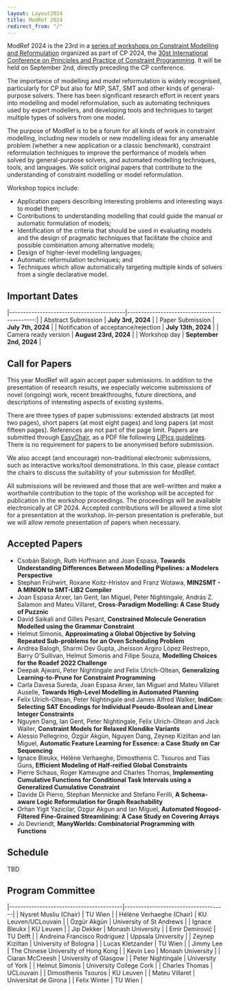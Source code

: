 ```yaml
---
layout: Layout2024
title: ModRef 2024
redirect_from: "/"
---
```


ModRef 2024 is the 23rd in a [series of workshops on Constraint Modelling and Reformulation](https://www-users.york.ac.uk/~af9/ModRef/) organized as part of CP 2024, the [30st International Conference on Principles and Practice of Constraint Programming](https://cp2024.a4cp.org/).
It will be held on September 2nd, directly preceding the CP conference. 

The importance of modelling and model reformulation is widely recognised, particularly for CP but also for MIP, SAT, SMT and other kinds of general-purpose solvers. There has been significant research effort in recent years into modelling and model reformulation, such as automating techniques used by expert modellers, and developing tools and techniques to target multiple types of solvers from one model. 

The purpose of ModRef is to be a forum for all kinds of work in constraint modelling, including new models or new modelling ideas for any amenable problem (whether a new application or a classic benchmark), constraint reformulation techniques to improve the performance of models when solved by general-purpose solvers, and automated modelling techniques, tools, and languages. We solicit original papers that contribute to the understanding of constraint modelling or model reformulation.  

Workshop topics include:

- Application papers describing interesting problems and interesting ways to model them;
- Contributions to understanding modelling that could guide the manual or automatic formulation of models;
- Identification of the criteria that should be used in evaluating models and the design of pragmatic techniques that facilitate the choice and possible combination among alternative models;
- Design of higher-level modelling languages;
- Automatic reformulation techniques; and
- Techniques which allow automatically targeting multiple kinds of solvers from a single declarative model.

## <a name="importantDates"></a> Important Dates

|------------------------------------------|--------------------------------------------:|
| Abstract Submission                      | **July 3rd, 2024**                          |
| Paper Submission                         | **July 7th, 2024**                          |
| Notification of acceptance/rejection     | **July 13th, 2024**                         |
| Camera ready version                     | **August 23rd, 2024**                       |
| Workshop day                             | **September 2nd, 2024**                     |

## <a name="callForPapers"></a> Call for Papers 

This year ModRef will again accept paper submissions. In addition to the presentation of research results, we especially welcome submissions of novel (ongoing) work, recent breakthroughs, future directions, and descriptions of interesting aspects of existing systems.

There are three types of paper submissions: extended abstracts (at most two pages), short papers (at most eight pages) and long papers (at most fifteen pages). References are not part of the page limit. Papers are submitted through [EasyChair](https://easychair.org/conferences/?conf=modref2024), as a PDF file following [LIPIcs guidelines](https://submission.dagstuhl.de/series/details/5#author). There is no requirement for papers to be anonymised before submission. 

We also accept (and encourage) non-traditional electronic submissions, such as interactive works/tool demonstrations. In this case, please contact the chairs to discuss the suitability of your submission for ModRef. 
<!--[chairs](mailto://helene.verhaeghe@kuleuven.be)--> 


All submissions will be reviewed and those that are well-written and make a worthwhile contribution to the topic of the workshop will be accepted for publication in the workshop proceedings. The proceedings will be available electronically at CP 2024. Accepted contributions will be allowed a time slot for a presentation at the workshop. In-person presentation is preferable, but we will allow remote presentation of papers when necessary. 

## <a name="schedule"></a> Accepted Papers

- Csobán Balogh, Ruth Hoffmann and Joan Espasa, **Towards Understanding Differences Between Modelling Pipelines: a Modelers Perspective**
- Stephan Frühwirt, Roxane Koitz-Hristov and Franz Wotawa, **MIN2SMT - A MINION to SMT-LIB2 Compiler**
- Joan Espasa Arxer, Ian Gent, Ian Miguel, Peter Nightingale, András Z. Salamon and Mateu Villaret, **Cross-Paradigm Modelling: A Case Study of Puzznic**
- David Saikali and Gilles Pesant, **Constrained Molecule Generation Modelled using the Grammar Constraint**
- Helmut Simonis, **Approximating a Global Objective by Solving Repeated Sub-problems for an Oven Scheduling Problem**
- Andrea Balogh, Sharmi Dev Gupta, Jheisson Argiro López Restrepo, Barry O'Sullivan, Helmut Simonis and Filipe Souza, **Modelling Choices for the Roadef 2022 Challenge**
- Deepak Ajwani, Peter Nightingale and Felix Ulrich-Oltean, **Generalizing Learning-to-Prune for Constraint Programming**
- Carla Davesa Sureda, Joan Espasa Arxer, Ian Miguel and Mateu Villaret Auselle, **Towards High-Level Modelling in Automated Planning**
- Felix Ulrich-Oltean, Peter Nightingale and James Alfred Walker, **IndiCon: Selecting SAT Encodings for Individual Pseudo-Boolean and Linear Integer Constraints**
- Nguyen Dang, Ian Gent, Peter Nightingale, Felix Ulrich-Oltean and Jack Waller, **Constraint Models for Relaxed Klondike Variants**
- Alessio Pellegrino, Özgür Akgün, Nguyen Dang, Zeynep Kiziltan and Ian Miguel, **Automatic Feature Learning for Essence: a Case Study on Car Sequencing**
- Ignace Bleukx, Hélène Verhaeghe, Dimosthenis C. Tsouros and Tias Guns, **Efficient Modeling of Half-reified Global Constraints**
- Pierre Schaus, Roger Kameugne and Charles Thomas, **Implementing Cumulative Functions for Conditional Task Intervals using a Generalized Cumulative Constraint**
- Davide Di Pierro, Stephan Mennicke and Stefano Ferilli, **A Schema-aware Logic Reformulation for Graph Reachability**
- Orhan Yigit Yazicilar, Ozgur Akgun and Ian Miguel, **Automated Nogood-Filtered Fine-Grained Streamlining: A Case Study on Covering Arrays**
- Jo Devriendt, **ManyWorlds: Combinatorial Programming with Functions**


## <a name="schedule"></a> Schedule

TBD



## <a name="programCommittee"></a> Program Committee

|-----------------------------------------|-------------------------------------| 
| Nysret Musliu (Chair)                   | TU Wien                             |
| Hélène Verhaeghe (Chair)                | KU Leuven/UCLouvain                 |
| Özgür Akgün                             | University of St Andrews            |
| Ignace Bleukx                           | KU Leuven                           |
| Jip Dekker                              | Monash University                   |
| Emir Demirović                          | TU Delft                            |
| Andreina Francisco Rodriguez            | Uppsala University                  |
| Zeynep Kiziltan                         | University of Bologna               |
| Lucas Kletzander                        | TU Wien                             |
| Jimmy Lee                               | The Chinese University of Hong Kong |
| Kevin Leo                               | Monash University                   |
| Ciaran McCreesh                         | University of Glasgow               |
| Peter Nightingale                       | University of York                  |
| Helmut Simonis                          | University College Cork             |
| Charles Thomas                          | UCLouvain                           |
| Dimosthenis Tsouros                     | KU Leuven                           |
| Mateu Villaret                          | Universitat de Girona               |
| Felix Winter                            | TU Wien                             |



